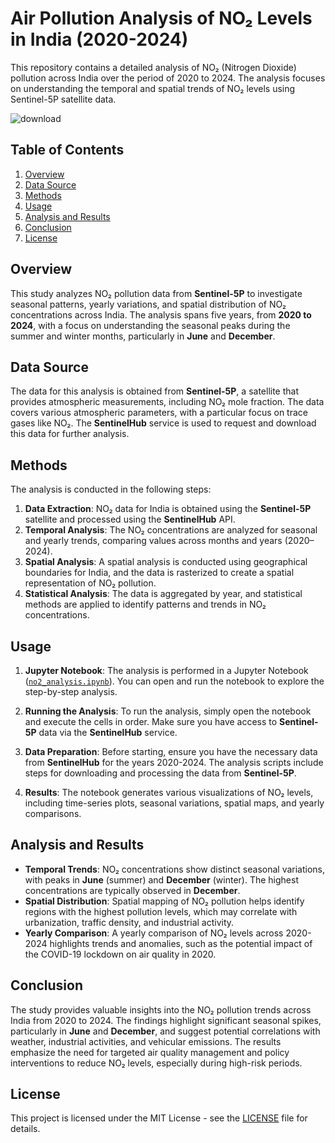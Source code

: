 # Air Pollution Analysis of NO₂ Levels in India (2020-2024)

This repository contains a detailed analysis of NO₂ (Nitrogen Dioxide) pollution across India over the period of 2020 to 2024. The analysis focuses on understanding the temporal and spatial trends of NO₂ levels using Sentinel-5P satellite data.

![download](https://github.com/user-attachments/assets/3c3f3424-ded5-47d2-9b4e-892c4e7c65a0)

## Table of Contents
1. [Overview](#overview)
2. [Data Source](#data-source)
3. [Methods](#methods)
4. [Usage](#usage)
5. [Analysis and Results](#analysis-and-results)
6. [Conclusion](#conclusion)
7. [License](#license)

## Overview

This study analyzes NO₂ pollution data from **Sentinel-5P** to investigate seasonal patterns, yearly variations, and spatial distribution of NO₂ concentrations across India. The analysis spans five years, from **2020 to 2024**, with a focus on understanding the seasonal peaks during the summer and winter months, particularly in **June** and **December**.

## Data Source

The data for this analysis is obtained from **Sentinel-5P**, a satellite that provides atmospheric measurements, including NO₂ mole fraction. The data covers various atmospheric parameters, with a particular focus on trace gases like NO₂. The **SentinelHub** service is used to request and download this data for further analysis.

## Methods

The analysis is conducted in the following steps:

1. **Data Extraction**: NO₂ data for India is obtained using the **Sentinel-5P** satellite and processed using the **SentinelHub** API.
2. **Temporal Analysis**: The NO₂ concentrations are analyzed for seasonal and yearly trends, comparing values across months and years (2020–2024).
3. **Spatial Analysis**: A spatial analysis is conducted using geographical boundaries for India, and the data is rasterized to create a spatial representation of NO₂ pollution.
4. **Statistical Analysis**: The data is aggregated by year, and statistical methods are applied to identify patterns and trends in NO₂ concentrations.

## Usage

1. **Jupyter Notebook**: The analysis is performed in a Jupyter Notebook ([`no2_analysis.ipynb`](https://github.com/AumGupta/air-pollution-analysis/blob/main/no2_analysis.ipynb)). You can open and run the notebook to explore the step-by-step analysis.
   
2. **Running the Analysis**: To run the analysis, simply open the notebook and execute the cells in order. Make sure you have access to **Sentinel-5P** data via the **SentinelHub** service.

3. **Data Preparation**: Before starting, ensure you have the necessary data from **SentinelHub** for the years 2020-2024. The analysis scripts include steps for downloading and processing the data from **Sentinel-5P**.

4. **Results**: The notebook generates various visualizations of NO₂ levels, including time-series plots, seasonal variations, spatial maps, and yearly comparisons.

## Analysis and Results

- **Temporal Trends**: NO₂ concentrations show distinct seasonal variations, with peaks in **June** (summer) and **December** (winter). The highest concentrations are typically observed in **December**.
- **Spatial Distribution**: Spatial mapping of NO₂ pollution helps identify regions with the highest pollution levels, which may correlate with urbanization, traffic density, and industrial activity.
- **Yearly Comparison**: A yearly comparison of NO₂ levels across 2020-2024 highlights trends and anomalies, such as the potential impact of the COVID-19 lockdown on air quality in 2020.

## Conclusion

The study provides valuable insights into the NO₂ pollution trends across India from 2020 to 2024. The findings highlight significant seasonal spikes, particularly in **June** and **December**, and suggest potential correlations with weather, industrial activities, and vehicular emissions. The results emphasize the need for targeted air quality management and policy interventions to reduce NO₂ levels, especially during high-risk periods.

## License

This project is licensed under the MIT License - see the [LICENSE](LICENSE) file for details.
